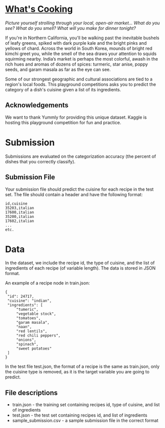 # [What's Cooking](https://www.kaggle.com/c/whats-cooking/data)

_Picture yourself strolling through your local, open-air market... What do you see? What do you smell? What will you make for dinner tonight?_

If you're in Northern California, you'll be walking past the inevitable bushels of leafy greens, spiked with dark purple kale and the bright pinks and yellows of chard. Across the world in South Korea, mounds of bright red kimchi greet you, while the smell of the sea draws your attention to squids squirming nearby. India’s market is perhaps the most colorful, awash in the rich hues and aromas of dozens of spices: turmeric, star anise, poppy seeds, and garam masala as far as the eye can see.

Some of our strongest geographic and cultural associations are tied to a region's local foods. This playground competitions asks you to predict the category of a dish's cuisine given a list of its ingredients. 

## Acknowledgements

We want to thank Yummly for providing this unique dataset. Kaggle is hosting this playground competition for fun and practice.

# Submission

Submissions are evaluated on the categorization accuracy (the percent of dishes that you correctly classify).

## Submission File

Your submission file should predict the cuisine for each recipe in the test set. The file should contain a header and have the following format:

```
id,cuisine
35203,italian
17600,italian
35200,italian
17602,italian
...
etc.
```

# Data

In the dataset, we include the recipe id, the type of cuisine, and the list of ingredients of each recipe (of variable length). The data is stored in JSON format. 

An example of a recipe node in train.json:

```
{
 "id": 24717,
 "cuisine": "indian",
 "ingredients": [
     "tumeric",
     "vegetable stock",
     "tomatoes",
     "garam masala",
     "naan",
     "red lentils",
     "red chili peppers",
     "onions",
     "spinach",
     "sweet potatoes"
 ]
}
```

In the test file test.json, the format of a recipe is the same as train.json, only the cuisine type is removed, as it is the target variable you are going to predict.

## File descriptions

- train.json - the training set containing recipes id, type of cuisine, and list of ingredients
- test.json - the test set containing recipes id, and list of ingredients
- sample_submission.csv - a sample submission file in the correct format
